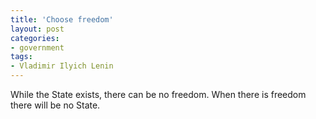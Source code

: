 ```yaml
---
title: 'Choose freedom'
layout: post
categories:
- government
tags:
- Vladimir Ilyich Lenin
---
```


While the State exists, there can be no freedom. When there is freedom there will be no State.